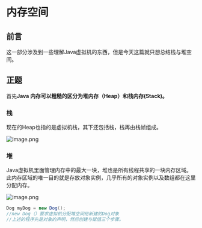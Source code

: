# 内存空间

## 前言

这一部分涉及到一些理解Java虚拟机的东西，但是今天这篇就只想总结栈与堆空间。

## 正题

首先**Java 内存可以粗糙的区分为堆内存（Heap）和栈内存(Stack)。**

### 栈

现在的Heap也指的是虚拟机栈，其下还包括栈，栈再由栈帧组成。

![image.png](https://i.loli.net/2019/12/23/9UDh6ntkuyPcAqj.png)

### 堆

Java虚拟机里面管理内存中的最大一块，堆也是所有线程共享的一块内存区域。此内存区域的唯一目的就是存放对象实例，几乎所有的对象实例以及数组都在这里分配内存。

![image.png](https://i.loli.net/2019/12/23/elOn9x8wdyokJ3r.png)

```java
Dog myDog = new Dog();
//new Dog（）要求虚拟机分配堆空间给新建的Dog对象
//上述的程序先是对象的声明，然后创建与赋值三个步骤。
```



